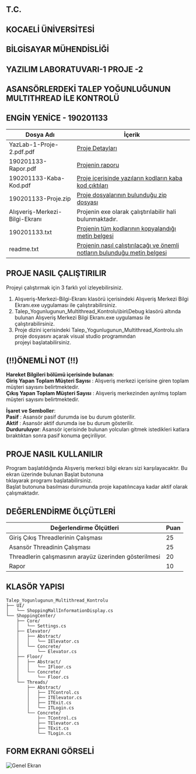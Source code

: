## T.C.
## KOCAELİ ÜNİVERSİTESİ
## BİLGİSAYAR MÜHENDİSLİĞİ
## YAZILIM LABORATUVARI-1 PROJE -2
## ASANSÖRLERDEKİ TALEP YOĞUNLUĞUNUN MULTITHREAD İLE KONTROLÜ
## ENGİN YENİCE - 190201133

|Dosya Adı| İçerik  |
|--|--|
|  YazLab-1-Proje-2.pdf.pdf  | [Proje Detayları](https://github.com/enginyenice/Talep_Yogunlugunun_Multithread_Kontrolu-YazLab-1-Proje-2/blob/master/D%C3%B6k%C3%BCmanlar/YazLab-1-Proje-2.pdf) |
|  190201133-Rapor.pdf  | [Projenin raporu](https://github.com/enginyenice/Talep_Yogunlugunun_Multithread_Kontrolu-YazLab-1-Proje-2/blob/master/D%C3%B6k%C3%BCmanlar/Teslim%20Dosyalar%C4%B1/190201133-Rapor.pdf) |
|  190201133-Kaba-Kod.pdf  | [Proje içerisinde yazıların kodların kaba kod çıktıları](https://github.com/enginyenice/Talep_Yogunlugunun_Multithread_Kontrolu-YazLab-1-Proje-2/blob/master/D%C3%B6k%C3%BCmanlar/Teslim%20Dosyalar%C4%B1/190201133-Kaba-Kod.pdf) |
|  190201133-Proje.zip  | [Proje dosyalarının bulunduğu zip dosyası](https://github.com/enginyenice/Talep_Yogunlugunun_Multithread_Kontrolu-YazLab-1-Proje-2/blob/master/D%C3%B6k%C3%BCmanlar/Teslim%20Dosyalar%C4%B1/190201133-Proje.zip) |
|  Alışveriş-Merkezi-Bilgi-Ekranı  | Projenin exe olarak çalıştırılabilir hali bulunmaktadır. |
|  190201133.txt | [Projenin tüm kodlarının kopyalandığı metin belgesi](https://github.com/enginyenice/Talep_Yogunlugunun_Multithread_Kontrolu-YazLab-1-Proje-2/blob/master/D%C3%B6k%C3%BCmanlar/Teslim%20Dosyalar%C4%B1/190201133.txt) |
|  readme.txt  | [Projenin nasıl çalıştırılacağı ve önemli notların bulunduğu metin belgesi](https://github.com/enginyenice/Talep_Yogunlugunun_Multithread_Kontrolu-YazLab-1-Proje-2/blob/master/D%C3%B6k%C3%BCmanlar/Teslim%20Dosyalar%C4%B1/readme.txt)			 |

	

## PROJE NASIL ÇALIŞTIRILIR													
																
Projeyi çalıştırmak için 3 farklı yol izleyebilirsiniz.									
																
1. Alışveriş-Merkezi-Bilgi-Ekranı klasörü içerisindeki Alışveriş Merkezi Bilgi Ekranı.exe uygulaması ile çalıştırabilirsiniz.	
2.  Talep_Yogunlugunun_Multithread_Kontrolu\bin\Debug klasörü altında bulunan Alışveriş Merkezi Bilgi Ekranı.exe uygulaması	
ile çalıştırabilirsiniz.													
3. Proje dizini içerisindeki Talep_Yogunlugunun_Multithread_Kontrolu.sln proje dosyasını açarak visual studio programından 	
projeyi başlatabilirsiniz.													

## (!!)ÖNEMLİ NOT (!!)
**Hareket Bilgileri bölümü içerisinde bulanan**:											
**Giriş Yapan Toplam Müşteri Sayısı** : Alışveriş merkezi içerisine giren toplam müşteri sayısını belirtmektedir.			
**Çıkış Yapan Toplam Müşteri Sayısı** : Alışveriş merkezinden ayrılmış toplam müşteri sayısını belirtmektedir.			
																
**İşaret ve Semboller**:														
**Pasif**       : Asansör pasif durumda ise bu durum gösterilir.									
**Aktif**       : Asansör aktif durumda ise bu durum gösterilir.									
**Durduruluyor**: Asansör içerisinde bulunan yolcuları gitmek istedikleri katlara bıraktıktan sonra pasif konuma geçiriliyor.	


## PROJE NASIL KULLANILIR														
Program başlatıldığında Alışveriş merkezi bilgi ekranı sizi karşılayacaktır. Bu ekran üzerinde bulunan Başlat butonuna 	
tıklayarak programı başlatabilirsiniz.												
Başlat butonuna basılması durumunda proje kapatılıncaya kadar aktif olarak çalışmaktadır.

## DEĞERLENDİRME ÖLÇÜTLERİ
| Değerlendirme Ölçütleri | Puan |
| --| -- |
| Giriş Çıkış Threadlerinin Çalışması | 25 |
| Asansör Threadinin Çalışması | 25 |
| Threadlerin çalışmasının arayüz üzerinden gösterilmesi | 20 |
| Rapor | 10

## KLASÖR YAPISI
```plaintext
Talep_Yogunlugunun_Multithread_Kontrolu
├── UI/
│   └── ShoppingMallInformationDisplay.cs
└── ShoppingCenter/
	├── Core/
	│	└── Settings.cs
	├── Elevator/
	│	├── Abstract/
	│	│	└── IElevator.cs
	│	└── Concrete/
	│		└── Elevator.cs
	├── Floor/
	│	├── Abstract/
	│	│	└── IFloor.cs
	│	└── Concrete/
	│		└── Floor.cs
	└── Threads/
		├── Abstract/
		│	├── ITControl.cs
		│	├── ITElevator.cs
		│	├── ITExit.cs
		│	└── ITLogin.cs
		└── Concrete/
			├── TControl.cs
			├── TElevator.cs
			├── TExit.cs
			└── TLogin.cs
```		
 
 ## FORM EKRANI GÖRSELİ
 ![Genel Ekran](https://github.com/enginyenice/Talep_Yogunlugunun_Multithread_Kontrolu-YazLab-1-Proje-2/blob/master/D%C3%B6k%C3%BCmanlar/D%C3%B6k%C3%BCmanlar/Proje%20Resimleri/GenelForm.png)	

